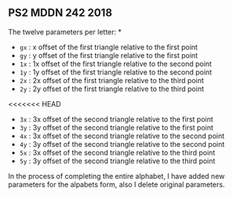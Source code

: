 ## PS2 MDDN 242 2018

The twelve parameters per letter:
  * 
  * `gx` : x offset of the first triangle relative to the first point
  * `gy` : y offset of the first triangle relative to the first point
  * `1x` : 1x offset of the first triangle relative to the second point
  * `1y` : 1y offset of the first triangle relative to the second point
  * `2x` : 2x offset of the first triangle relative to the third point
  * `2y` : 2y offset of the first triangle relative to the third point

<<<<<<< HEAD
  * `3x` : 3x offset of the second triangle relative to the first point
  * `3y` : 3y offset of the second triangle relative to the first point
  * `4x` : 3x offset of the second triangle relative to the second point
  * `4y` : 3y offset of the second triangle relative to the second point
  * `5x` : 3x offset of the second triangle relative to the third point
  * `5y` : 3y offset of the second triangle relative to the third point

In the process of completing the entire alphabet, I have added new parameters for the alpabets form, also I delete original parameters.
